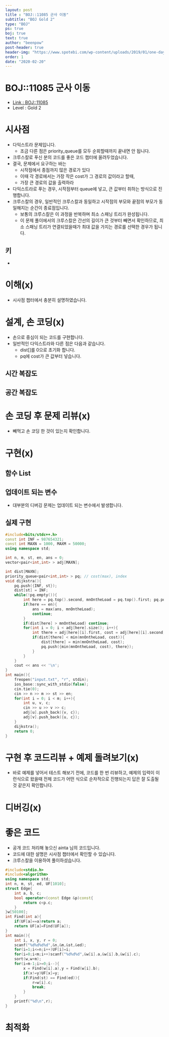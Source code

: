 ```yaml
---
layout: post
title : "BOJ::11085 군사 이동"
subtitle: "BOJ Gold 2"
type: "BOJ"
ps: true
boj: true
text: true
author: "beenpow"
post-header: true
header-img: "https://www.spotebi.com/wp-content/uploads/2019/01/one-day-day-one-workout-motivation-spotebi.jpg"
order: 1
date: "2020-02-20"
---
```


# BOJ::11085 군사 이동
- [Link : BOJ::11085](https://www.acmicpc.net/problem/11085)
- Level : Gold 2

# 시사점
- 다익스트라 문제입니다.
  - 조금 다른 점은 priority_queue를 모두 순회할때까지 끝내면 안 됩니다.
- 크루스칼로 푸신 분의 코드를 좋은 코드 챕터에 올려두었습니다.
- 결국, 문제에서 요구하는 바는
  - 시작점에서 종점까지 많은 경로가 있다
  - 이때 각 경로에서는 가장 작은 cost가 그 경로의 값이라고 할때,
  - 가장 큰 경로의 값을 출력하라
- 다익스트라로 푸는 경우, 시작점부터 queue에 넣고, 큰 값부터 취하는 방식으로 진행합니다.
- 크루스칼의 경우, 일반적인 크루스칼과 동일하고 시작점의 부모와 끝점의 부모가 동일해지는 순간이
  종료점입니다.
  - 보통의 크루스칼은 이 과정을 반복하며 최소 스패닝 트리가 완성됩니다.
  - 이 문제 풀이에서의 크루스칼은 간선의 길이가 큰 것부터 빼면서 확인하므로, 최소 스패닝 트리가
    연결되었을때가 최대 값을 가지는 경로를 선택한 경우가 됩니다.

## 키
-

# 이해(x)
- 시사점 챕터에서 충분히 설명하였습니다.

# 설계, 손 코딩(x)
- 손으로 중심이 되는 코드를 구현합니다.
- 일반적인 다익스트라와 다른 점은 다음과 같습니다.
  - dist[]를 0으로 초기화 합니다.
  - pq에 cost가 큰 값부터 넣습니다.

## 시간 복잡도

## 공간 복잡도

# 손 코딩 후 문제 리뷰(x)
- 빼먹고 손 코딩 한 것이 있는지 확인합니다.

# 구현(x)

## 함수 List 

## 업데이트 되는 변수
- 대부분의 디버깅 문제는 업데이트 되는 변수에서 발생합니다.

## 실제 구현 

```cpp
#include<bits/stdc++.h>
const int INF = 987654321;
const int MAXN = 1000, MAXM = 50000;
using namespace std;

int n, m, st, en, ans = 0;
vector<pair<int,int> > adj[MAXN];

int dist[MAXN];
priority_queue<pair<int,int> > pq; // cost(max), index
void dijkstra(){
    pq.push({INF, st});
    dist[st] = INF;
    while(!pq.empty()){
        int here = pq.top().second, mnOntheLoad = pq.top().first; pq.pop();
        if(here == en){
            ans = max(ans, mnOntheLoad);
            continue;
        }
        if(dist[here] > mnOntheLoad) continue;
        for(int i = 0; i < adj[here].size(); i++){
            int there = adj[here][i].first, cost = adj[here][i].second;
            if(dist[there] < min(mnOntheLoad, cost)){
                dist[there] = min(mnOntheLoad, cost);
                pq.push({min(mnOntheLoad, cost), there});
            }
        }
    }
    cout << ans << '\n';
}
int main(){
    freopen("input.txt", "r", stdin);
    ios_base::sync_with_stdio(false);
    cin.tie(0);
    cin >> n >> m >> st >> en;
    for(int i = 0; i < m; i++){
        int u, v, c;
        cin >> u >> v >> c;
        adj[u].push_back({v, c});
        adj[v].push_back({u, c});
    }
    dijkstra();
    return 0;
}
```

# 구현 후 코드리뷰 + 예제 돌려보기(x)
- 바로 예제를 넣어서 테스트 해보기 전에, 코드를 한 번 리뷰하고, 예제의 입력이 이런식으로 왔을때
  전체 코드가 어떤 식으로 순차적으로 진행되는지 답은 잘 도출될 것 같은지 확인합니다.

# 디버깅(x)

# 좋은 코드
- 공개 코드 처리해 놓으신 ainta 님의 코드입니다.
- 코드에 대한 설명은 시사점 챕터에서 확인할 수 있습니다.
- 크루스칼을 이용하여 풀이하셨습니다.

```cpp
#include<stdio.h>
#include<algorithm>
using namespace std;
int n, m, st, ed, UF[1010];
struct Edge{
    int a, b, c;
    bool operator<(const Edge &p)const{
        return c<p.c;
    }
}w[50100];
int Find(int a){
    if(UF[a]==a)return a;
    return UF[a]=Find(UF[a]);
}
int main(){
    int i, x, y, r = 0;
    scanf("%d%d%d%d",&n,&m,&st,&ed);
    for(i=1;i<=n;i++)UF[i]=i;
    for(i=0;i<m;i++)scanf("%d%d%d",&w[i].a,&w[i].b,&w[i].c);
    sort(w,w+m);
    for(i=m-1;i>=0;i--){
        x = Find(w[i].a),y = Find(w[i].b);
        if(x!=y)UF[x]=y;
        if(Find(st) == Find(ed)){
            r=w[i].c;
            break;
        }
    }
    printf("%d\n",r);
}
```


# 최적화
